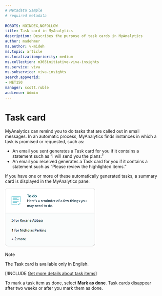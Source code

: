 ```yaml
---
# Metadata Sample
# required metadata

ROBOTS: NOINDEX,NOFOLLOW
title: Task card in MyAnalytics
description: Describes the purpose of task cards in MyAnalytics  
author: madehmer
ms.author: v-mideh
ms.topic: article
ms.localizationpriority: medium 
ms.collection: m365initiative-viva-insights 
ms.service: viva 
ms.subservice: viva-insights 
search.appverid: 
- MET150 
manager: scott.ruble
audience: Admin
---
```


# Task card

MyAnalytics can remind you to do tasks that are called out in email messages. In an automatic process, MyAnalytics finds instances in which a task is promised or requested, such as:  

* An email you sent generates a Task card for you if it contains a statement such as “I will send you the plans.”
* An email you received generates a Task card for you if it contains a statement such as “Please review the highlighted items.”  

If you have one or more of these automatically generated tasks, a summary card is displayed in the MyAnalytics pane:  

![Task card.](../../../Images/mya/use/To-do-page-1.PNG)

> [!Note]
> The Task card is available only in English.


[!INCLUDE [Get more details about task items](../../Includes/to-get-more-details.md)]

To mark a task item as done, select **Mark as done**. Task cards disappear after two weeks or after you mark them as done.  
